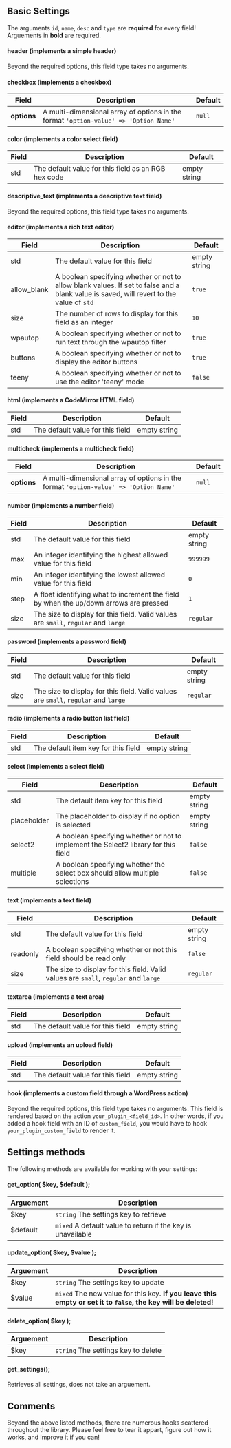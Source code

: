 ## Basic Settings

The arguments `id`, `name`, `desc` and `type` are __required__ for every field! Arguements in __bold__ are required.

#### header (implements a simple header)

Beyond the required options, this field type takes no arguments.

#### checkbox (implements a checkbox)

|Field|Description|Default|
|-----|-----------|-------|
|__options__|A multi-dimensional array of options in the format `'option-value' => 'Option Name'`|`null`|

#### color (implements a color select field)

|Field|Description|Default|
|-----|-----------|-------|
|std|The default value for this field as an RGB hex code|empty string|

#### descriptive_text (implements a descriptive text field)

Beyond the required options, this field type takes no arguments.

#### editor (implements a rich text editor)

|Field|Description|Default|
|-----|-----------|-------|
|std|The default value for this field|empty string|
|allow_blank|A boolean specifying whether or not to allow blank values. If set to false and a blank value is saved, will revert to the value of `std`|`true`|
|size|The number of rows to display for this field as an integer|`10`|
|wpautop|A boolean specifying whether or not to run text through the wpautop filter|`true`|
|buttons|A boolean specifying whether or not to display the editor buttons|`true`|
|teeny|A boolean specifying whether or not to use the editor 'teeny' mode|`false`|

#### html (implements a CodeMirror HTML field)

|Field|Description|Default|
|-----|-----------|-------|
|std|The default value for this field|empty string|

#### multicheck (implements a multicheck field)

|Field|Description|Default|
|-----|-----------|-------|
|__options__|A multi-dimensional array of options in the format `'option-value' => 'Option Name'`|`null`|

#### number (implements a number field)

|Field|Description|Default|
|-----|-----------|-------|
|std|The default value for this field|empty string|
|max|An integer identifying the highest allowed value for this field|`999999`|
|min|An integer identifying the lowest allowed value for this field|`0`|
|step|A float identifying what to increment the field by when the up/down arrows are pressed|`1`|
|size|The size to display for this field. Valid values are `small`, `regular` and `large`|`regular`|

#### password (implements a password field)

|Field|Description|Default|
|-----|-----------|-------|
|std|The default value for this field|empty string|
|size|The size to display for this field. Valid values are `small`, `regular` and `large`|`regular`|

#### radio (implements a radio button list field)

|Field|Description|Default|
|-----|-----------|-------|
|std|The default item key for this field|empty string|

#### select (implements a select field)

|Field|Description|Default|
|-----|-----------|-------|
|std|The default item key for this field|empty string|
|placeholder|The placeholder to display if no option is selected|empty string|
|select2|A boolean specifying whether or not to implement the Select2 library for this field|`false`|
|multiple|A boolean specifying whether the select box should allow multiple selections|`false`|

#### text (implements a text field)

|Field|Description|Default|
|-----|-----------|-------|
|std|The default value for this field|empty string|
|readonly|A boolean specifying whether or not this field should be read only|`false`|
|size|The size to display for this field. Valid values are `small`, `regular` and `large`|`regular`|

#### textarea (implements a text area)

|Field|Description|Default|
|-----|-----------|-------|
|std|The default value for this field|empty string|

#### upload (implements an upload field)

|Field|Description|Default|
|-----|-----------|-------|
|std|The default value for this field|empty string|

#### hook (implements a custom field through a WordPress action)

Beyond the required options, this field type takes no arguments. This field is rendered based on the action `your_plugin_<field_id>`. In other words, if you added a hook field with an ID of `custom_field`, you would have to hook `your_plugin_custom_field` to render it.

## Settings methods

The following methods are available for working with your settings:

#### get_option( $key, $default );

|Arguement|Description|
|---------|-----------|
|$key|`string` The settings key to retrieve|
|$default|`mixed` A default value to return if the key is unavailable|

#### update_option( $key, $value );

|Arguement|Description|
|---------|-----------|
|$key|`string` The settings key to update|
|$value|`mixed` The new value for this key. __If you leave this empty or set it to `false`, the key will be deleted!__|

#### delete_option( $key );

|Arguement|Description|
|---------|-----------|
|$key|`string` The settings key to delete|

#### get_settings();

Retrieves all settings, does not take an arguement.

## Comments

Beyond the above listed methods, there are numerous hooks scattered throughout the library. Please feel free to tear it appart, figure out how it works, and improve it if you can!
